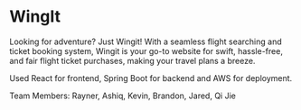 # WingIt

Looking for adventure? Just Wingit! With a seamless flight searching and ticket booking system, Wingit is
your go-to website for swift, hassle-free, and fair flight ticket purchases, making your travel plans a breeze.

Used React for frontend, Spring Boot for backend and AWS for deployment.

Team Members: Rayner, Ashiq, Kevin, Brandon, Jared, Qi Jie
